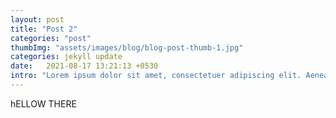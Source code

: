 ```yaml
---
layout: post
title: "Post 2"
categories: "post"
thumbImg: "assets/images/blog/blog-post-thumb-1.jpg"
categories: jekyll update
date:   2021-08-17 13:21:13 +0530
intro: "Lorem ipsum dolor sit amet, consectetuer adipiscing elit. Aenean commodo ligula eget dolor. Aenean massa. Cum sociis natoque penatibus et magnis dis parturient montes, nascetur ridiculus mus. Donec quam felis, ultricies..."
---
```


hELLOW THERE